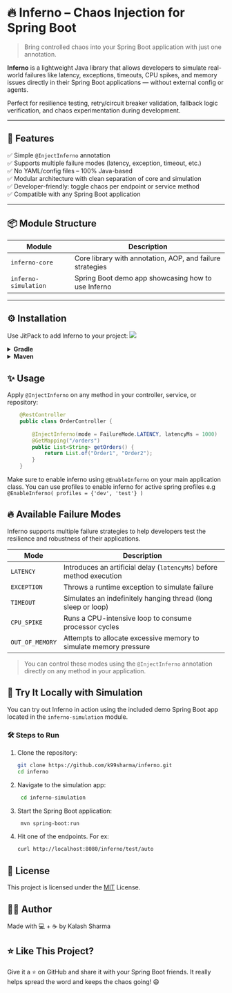 # 🔥 Inferno – Chaos Injection for Spring Boot

> Bring controlled chaos into your Spring Boot application with just one annotation.

**Inferno** is a lightweight Java library that allows developers to simulate real-world failures like latency, exceptions, timeouts, CPU spikes, and memory issues directly in their Spring Boot applications — without external config or agents.

Perfect for resilience testing, retry/circuit breaker validation, fallback logic verification, and chaos experimentation during development.

---

## 🚀 Features

✅ Simple `@InjectInferno` annotation  
✅ Supports multiple failure modes (latency, exception, timeout, etc.)  
✅ No YAML/config files – 100% Java-based  
✅ Modular architecture with clean separation of core and simulation  
✅ Developer-friendly: toggle chaos per endpoint or service method  
✅ Compatible with any Spring Boot application

---

## 📦 Module Structure

| Module              | Description                                                                 |
|---------------------|-----------------------------------------------------------------------------|
| `inferno-core`      | Core library with annotation, AOP, and failure strategies                   |
| `inferno-simulation`| Spring Boot demo app showcasing how to use Inferno                          |

---

## ⚙️ Installation

Use JitPack to add Inferno to your project:
[![](https://jitpack.io/v/k99sharma/inferno.svg)](https://jitpack.io/#k99sharma/inferno)

<details>
<summary><strong>Gradle</strong></summary>

```groovy
    repositories {
        mavenCentral()
        maven { url 'https://jitpack.io' }
    }
    
    dependencies {
        implementation 'com.github.k99sharma.inferno:inferno-core:1.0.0'
    }
```
</details>

<details>
    <summary><strong>Maven</strong></summary>
    
```xml
        <repositories>
            <repository>
                <id>jitpack.io</id>
                <url>https://jitpack.io</url>
            </repository>
        </repositories>

        <dependency>
            <groupId>com.github.k99sharma</groupId>
            <artifactId>inferno</artifactId>
            <version>v1.0.1</version>
        </dependency>
```
</details>


## ✨ Usage

Apply `@InjectInferno` on any method in your controller, service, or repository:

```java
    @RestController
    public class OrderController {
    
        @InjectInferno(mode = FailureMode.LATENCY, latencyMs = 1000)
        @GetMapping("/orders")
        public List<String> getOrders() {
            return List.of("Order1", "Order2");
        }
    }
```

Make sure to enable inferno using `@EnableInferno` on your main application class.
You can use profiles to enable inferno for active spring profiles e.g `@EnableInferno( profiles = {'dev', 'test'} )`

## 🔥 Available Failure Modes

Inferno supports multiple failure strategies to help developers test the resilience and robustness of their applications.

| Mode           | Description                                      |
|----------------|--------------------------------------------------|
| `LATENCY`      | Introduces an artificial delay (`latencyMs`) before method execution |
| `EXCEPTION`    | Throws a runtime exception to simulate failure   |
| `TIMEOUT`      | Simulates an indefinitely hanging thread (long sleep or loop) |
| `CPU_SPIKE`    | Runs a CPU-intensive loop to consume processor cycles |
| `OUT_OF_MEMORY`| Attempts to allocate excessive memory to simulate memory pressure |

> You can control these modes using the `@InjectInferno` annotation directly on any method in your application.

## 🧪 Try It Locally with Simulation

You can try out Inferno in action using the included demo Spring Boot app located in the `inferno-simulation` module.

### 🛠️ Steps to Run

1. Clone the repository:
   ```bash
   git clone https://github.com/k99sharma/inferno.git
   cd inferno

2. Navigate to the simulation app:
   ```bash
    cd inferno-simulation

3. Start the Spring Boot application:
   ```bash
    mvn spring-boot:run

4. Hit one of the endpoints. For ex:
   ```bash
   curl http://localhost:8080/inferno/test/auto


## 📄 License
This project is licensed under the [MIT](LICENSE.txt) License.

## 👨‍💻 Author
Made with 💻 + ☕ by Kalash Sharma

## ⭐ Like This Project?
Give it a ⭐ on GitHub and share it with your Spring Boot friends.
It really helps spread the word and keeps the chaos going! 😄
